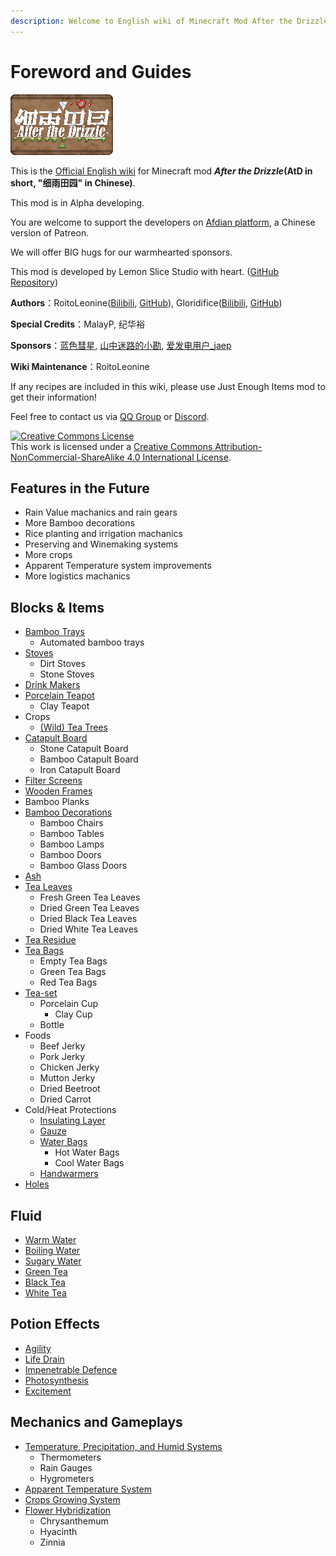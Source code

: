 ```yaml
---
description: Welcome to English wiki of Minecraft Mod After the Drizzle!
---
```


# Foreword and Guides

![](.gitbook/assets/atd.png)

This is the [Official English wiki](https://roitoleonine.gitbook.io/after-the-drizzle-wiki-simplified-chinese/) for Minecraft mod **_After the Drizzle_(AtD in short, "细雨田园" in Chinese)**.

This mod is in Alpha developing.

You are welcome to support the developers on [Afdian platform](https://afdian.net/@roitoleonine), a Chinese version of Patreon.

We will offer BIG hugs for our warmhearted sponsors.

This mod is developed by Lemon Slice Studio with heart. ([GitHub Repository]((https://github.com/lemon-slice-studio/After-the-Drizzle)))

**Authors**：RoitoLeonine([Bilibili](https://space.bilibili.com/34398850), [GitHub](https://github.com/RoitoLeonine)), Gloridifice([Bilibili](https://space.bilibili.com/50966004/), [GitHub](https://github.com/gloridifice))

**Special Credits**：MalayP, 纪华裕

**Sponsors**：[蓝色彗星](https://afdian.net/u/c95d2154899f11e8a38452540025c377), [山中迷路的小勘](https://afdian.net/u/b9739da0970911e88ef452540025c377), [爱发电用户\_jaep](https://afdian.net/u/f2b697fe845411eab93552540025c377)

**Wiki Maintenance**：RoitoLeonine

If any recipes are included in this wiki, please use Just Enough Items mod to get their information!

Feel free to contact us via [QQ Group](https://jq.qq.com/?_wv=1027&k=5JyKMVJ) or [Discord](https://discord.gg/HhtVenq).

<a rel="license" href="http://creativecommons.org/licenses/by-nc-sa/4.0/"><img alt="Creative Commons License" style="border-width:0" src="https://i.creativecommons.org/l/by-nc-sa/4.0/88x31.png" /></a><br />This work is licensed under a <a rel="license" href="http://creativecommons.org/licenses/by-nc-sa/4.0/">Creative Commons Attribution-NonCommercial-ShareAlike 4.0 International License</a>.

## Features in the Future

* Rain Value machanics and rain gears
* More Bamboo decorations
* Rice planting and irrigation machanics
* Preserving and Winemaking systems
* More crops
* Apparent Temperature system improvements
* More logistics machanics

## Blocks & Items

* [Bamboo Trays](blocks-items/bamboo-tray.md)
  * Automated bamboo trays
* [Stoves](blocks-items/stove.md)
  * Dirt Stoves
  * Stone Stoves
* [Drink Makers](blocks-items/drink-maker.md)
* [Porcelain Teapot](blocks-items/porcelain-teapot.md)
  * Clay Teapot
* Crops
  * [(Wild) Tea Trees](blocks-items/tea-plant.md)
* [Catapult Board](blocks-items/catapult-board.md)
  * Stone Catapult Board
  * Bamboo Catapult Board
  * Iron Catapult Board
* [Filter Screens](blocks-items/filter-screen.md)
* [Wooden Frames](blocks-items/wooden-frame.md)
* Bamboo Planks
* [Bamboo Decorations](blocks-items/bamboo-decorations.md)
  * Bamboo Chairs
  * Bamboo Tables
  * Bamboo Lamps
  * Bamboo Doors
  * Bamboo Glass Doors
* [Ash](blocks-items/ash.md)
* [Tea Leaves](blocks-items/tea-leaves.md)
  * Fresh Green Tea Leaves
  * Dried Green Tea Leaves
  * Dried Black Tea Leaves
  * Dried White Tea Leaves
* [Tea Residue](blocks-items/tea-residue.md)
* [Tea Bags](blocks-items/tea-bag.md)
  * Empty Tea Bags
  * Green Tea Bags
  * Red Tea Bags
* [Tea-set](blocks-items/tea-set.md)
  * Porcelain Cup
    * Clay Cup
  * Bottle
* Foods
  * Beef Jerky
  * Pork Jerky
  * Chicken Jerky
  * Mutton Jerky
  * Dried Beetroot
  * Dried Carrot
* Cold/Heat Protections
  * [Insulating Layer](blocks-items/insulating-layer.md)
  * [Gauze](blocks-items/gauze.md)
  * [Water Bags](blocks-items/water-bag.md)
    * Hot Water Bags
    * Cool Water Bags
  * [Handwarmers](blocks-items/handwarmer.md)
* [Holes](blocks-items/hole.md)

## Fluid

* [Warm Water](fluids/warm-water.md)
* [Boiling Water](fluids/boiling-water.md)
* [Sugary Water](fluids/sugary-water.md)
* [Green Tea](fluids/green-tea.md)
* [Black Tea](fluids/black-tea.md)
* [White Tea](fluids/white-tea.md)

## Potion Effects

* [Agility](effects/agility.md)
* [Life Drain](effects/life-drain.md)
* [Impenetrable Defence](effects/impenetrable-defence.md)
* [Photosynthesis](effects/photosynthesis.md)
* [Excitement](effects/excitement.md)

## Mechanics and Gameplays

* [Temperature, Precipitation, and Humid Systems](features/humid.md)
  * Thermometers
  * Rain Gauges
  * Hygrometers
* [Apparent Temperature System](features/player-temperature.md)
* [Crops Growing System](features/crops.md)
* [Flower Hybridization](features/flower-hybridization.md)
  * Chrysanthemum
  * Hyacinth
  * Zinnia
